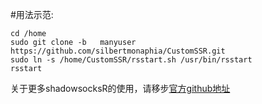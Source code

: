 #用法示范:  
```
cd /home  
sudo git clone -b	manyuser  https://github.com/silbertmonaphia/CustomSSR.git  
sudo ln -s /home/CustomSSR/rsstart.sh /usr/bin/rsstart  
rsstart   
```

关于更多shadowsocksR的使用，请移步[官方github地址](https://github.com/shadowsocksr/shadowsocksr)
